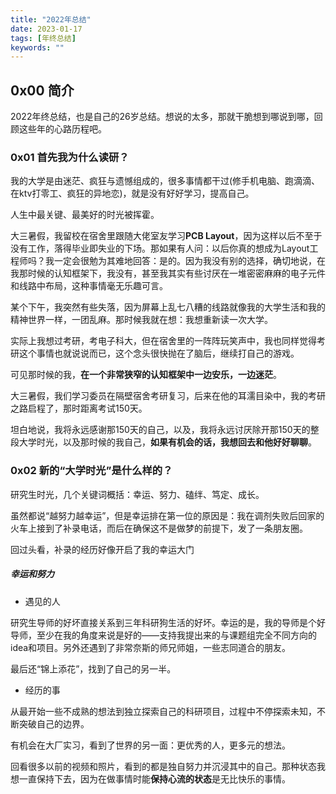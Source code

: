 ```yaml
---
title: "2022年总结"
date: 2023-01-17
tags: [年终总结]
keywords: ""
---
```


## 0x00 简介
2022年终总结，也是自己的26岁总结。想说的太多，那就干脆想到哪说到哪，回顾这些年的心路历程吧。

### 0x01 首先我为什么读研？

我的大学是由迷茫、疯狂与遗憾组成的，很多事情都干过(修手机电脑、跑滴滴、在ktv打零工、疯狂的异地恋)，就是没有好好学习，提高自己。

人生中最关键、最美好的时光被挥霍。

大三暑假，我留校在宿舍里跟随大佬室友学习**PCB Layout**，因为这样以后不至于没有工作，落得毕业即失业的下场。那如果有人问：以后你真的想成为Layout工程师吗？我一定会很勉为其难地回答：是的。因为我没有别的选择，确切地说，在我那时候的认知框架下，我没有，甚至我其实有些讨厌在一堆密密麻麻的电子元件和线路中布局，这种事情毫无乐趣可言。

某个下午，我突然有些失落，因为屏幕上乱七八糟的线路就像我的大学生活和我的精神世界一样，一团乱麻。那时候我就在想：我想重新读一次大学。

实际上我想过考研，考电子科大，但在宿舍里的一阵阵玩笑声中，我也同样觉得考研这个事情也就说说而已，这个念头很快抛在了脑后，继续打自己的游戏。

可见那时候的我，**在一个非常狭窄的认知框架中一边安乐，一边迷茫**。

大三暑假，我们学习委员在隔壁宿舍考研复习，后来在他的耳濡目染中，我的考研之路启程了，那时距离考试150天。

坦白地说，我将永远感谢那150天的自己，以及，我将永远讨厌除开那150天的整段大学时光，以及那时候的我自己，**如果有机会的话，我想回去和他好好聊聊**。

### 0x02 新的“大学时光”是什么样的？

研究生时光，几个关键词概括：幸运、努力、磕绊、笃定、成长。

虽然都说“越努力越幸运”，但是幸运排在第一位的原因是：我在调剂失败后回家的火车上接到了补录电话，而后在确保这不是做梦的前提下，发了一条朋友圈。

回过头看，补录的经历好像开启了我的幸运大门

##### 幸运和努力 

- 遇见的人

研究生导师的好坏直接关系到三年科研狗生活的好坏。幸运的是，我的导师是个好导师，至少在我的角度来说是好的——支持我提出来的与课题组完全不同方向的idea和项目。另外还遇到了非常奈斯的师兄师姐，一些志同道合的朋友。

最后还“锦上添花”，找到了自己的另一半。

- 经历的事

从最开始一些不成熟的想法到独立探索自己的科研项目，过程中不停探索未知，不断突破自己的边界。

有机会在大厂实习，看到了世界的另一面：更优秀的人，更多元的想法。

回看很多以前的视频和照片，看到的都是独自努力并沉浸其中的自己。那种状态我想一直保持下去，因为在做事情时能**保持心流的状态**是无比快乐的事情。
